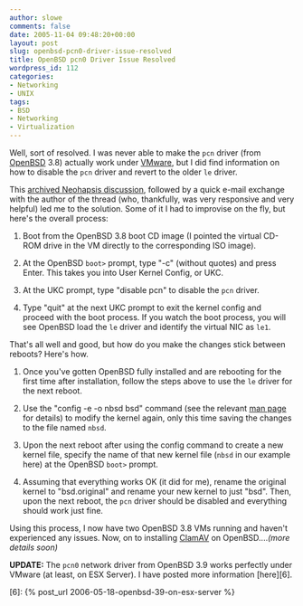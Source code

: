 ```yaml
---
author: slowe
comments: false
date: 2005-11-04 09:48:20+00:00
layout: post
slug: openbsd-pcn0-driver-issue-resolved
title: OpenBSD pcn0 Driver Issue Resolved
wordpress_id: 112
categories:
- Networking
- UNIX
tags:
- BSD
- Networking
- Virtualization
---
```


Well, sort of resolved. I was never able to make the `pcn` driver (from [OpenBSD][1] 3.8) actually work under [VMware][2], but I did find information on how to disable the `pcn` driver and revert to the older `le` driver.

This [archived Neohapsis discussion][3], followed by a quick e-mail exchange with the author of the thread (who, thankfully, was very responsive and very helpful) led me to the solution. Some of it I had to improvise on the fly, but here's the overall process:

1. Boot from the OpenBSD 3.8 boot CD image (I pointed the virtual CD-ROM drive in the VM directly to the corresponding ISO image).

2. At the OpenBSD `boot>` prompt, type "-c" (without quotes) and press Enter. This takes you into User Kernel Config, or UKC.

3. At the UKC prompt, type "disable pcn" to disable the `pcn` driver.

4. Type "quit" at the next UKC prompt to exit the kernel config and proceed with the boot process. If you watch the boot process, you will see OpenBSD load the `le` driver and identify the virtual NIC as `le1`.

That's all well and good, but how do you make the changes stick between reboots? Here's how.

1. Once you've gotten OpenBSD fully installed and are rebooting for the first time after installation, follow the steps above to use the `le` driver for the next reboot.

2. Use the "config -e -o nbsd bsd" command (see the relevant [man page][4] for details) to modify the kernel again, only this time saving the changes to the file named `nbsd`.

3. Upon the next reboot after using the config command to create a new kernel file, specify the name of that new kernel file (`nbsd` in our example here) at the OpenBSD `boot>` prompt.

4. Assuming that everything works OK (it did for me), rename the original kernel to "bsd.original" and rename your new kernel to just "bsd". Then, upon the next reboot, the `pcn` driver should be disabled and everything should work just fine.

Using this process, I now have two OpenBSD 3.8 VMs running and haven't experienced any issues. Now, on to installing [ClamAV][5] on OpenBSD...._(more details soon)_

**UPDATE:** The `pcn0` network driver from OpenBSD 3.9 works perfectly under VMware (at least, on ESX Server). I have posted more information [here][6].

[1]: http://www.openbsd.org/
[2]: http://www.vmware.com/
[3]: http://archives.neohapsis.com/archives/openbsd/2005-08/1314.html
[4]: http://www.openbsd.org/cgi-bin/man.cgi?query=config&apropos=0&sektion=0&manpath=OpenBSD+3.8&arch=i386&format=html
[5]: http://www.clamav.net/
[6]: {% post_url 2006-05-18-openbsd-39-on-esx-server %}